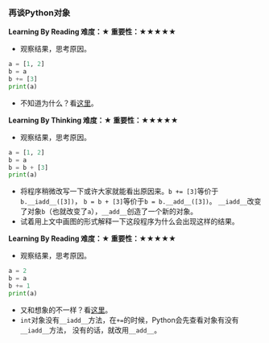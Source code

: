### 再谈Python对象

**Learning By Reading 难度：★ 重要性：★★★★★**

- 观察结果，思考原因。

```python
a = [1, 2]
b = a
b += [3]
print(a)
```
- 不知道为什么？看[这里](https://www.zhihu.com/question/21000872/answer/16856382)。

**Learning By Thinking 难度：★ 重要性：★★★★★**

- 观察结果，思考原因。

```python
a = [1, 2]
b = a
b = b + [3]
print(a)
```
- 将程序稍微改写一下或许大家就能看出原因来。`b += [3]`等价于`b.__iadd__([3])`，
`b = b + [3]`等价于`b = b.__add__([3])`。
`__iadd__`改变了对象`b`（也就改变了`a`），`__add__`创造了一个新的对象。
- 试着用上文中画图的形式解释一下这段程序为什么会出现这样的结果。

**Learning By Reading 难度：★ 重要性：★★★★★**

- 观察结果，思考原因。

```python
a = 2
b = a
b += 1
print(a)
```
- 又和想象的不一样？看[这里](https://www.jianshu.com/p/c5582e23b26c)。
- `int`对象没有`__iadd__`方法，在`+=`的时候，Python会先查看对象有没有`__iadd__`方法，
没有的话，就改用`__add__`。

